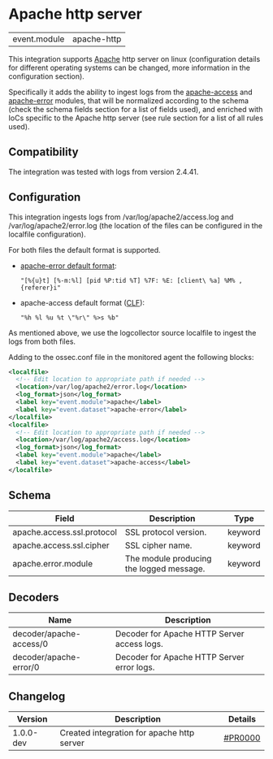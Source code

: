 # Apache http server


|   |   |
|---|---|
| event.module | apache-http |

This integration supports [Apache](https://httpd.apache.org/) http server on linux (configuration details for
different operating systems can be changed, more information in the configuration section).

Specifically it adds the ability to ingest logs from the [apache-access](https://httpd.apache.org/docs/2.4/logs.html#accesslog)
and [apache-error](https://httpd.apache.org/docs/2.4/logs.html#errorlog) modules, that will be
normalized according to the schema (check the schema fields section for a list of fields used), and enriched with IoCs specific to the Apache http server (see rule section for a list of all rules used).


## Compatibility

The integration was tested with logs from version 2.4.41.

## Configuration

This integration ingests logs from /var/log/apache2/access.log and /var/log/apache2/error.log (the location of the files
can be configured in the localfile configuration).

For both files the default format is supported.
  - [apache-error default format](https://httpd.apache.org/docs/2.4/mod/core.html#errorlogformat):
    ```
    "[%{u}t] [%-m:%l] [pid %P:tid %T] %7F: %E: [client\ %a] %M% ,{referer}i"
    ```
  - apache-access default format ([CLF](https://httpd.apache.org/docs/2.4/mod/mod_log_config.html)):
    ```
    "%h %l %u %t \"%r\" %>s %b"
    ```

As mentioned above, we use the logcollector source localfile to ingest the logs from both files.

Adding to the ossec.conf file in the monitored agent the following blocks:
```xml
<localfile>
  <!-- Edit location to appropriate path if needed -->
  <location>/var/log/apache2/error.log</location>
  <log_format>json</log_format>
  <label key="event.module">apache</label>
  <label key="event.dataset">apache-error</label>
</localfile>
<localfile>
  <!-- Edit location to appropriate path if needed -->
  <location>/var/log/apache2/access.log</location>
  <log_format>json</log_format>
  <label key="event.module">apache</label>
  <label key="event.dataset">apache-access</label>
</localfile>
```


## Schema

| Field | Description | Type |
|---|---|---|
| apache.access.ssl.protocol | SSL protocol version. | keyword |
| apache.access.ssl.cipher | SSL cipher name. | keyword |
| apache.error.module | The module producing the logged message. | keyword |
## Decoders

| Name | Description |
|---|---|
| decoder/apache-access/0 | Decoder for Apache HTTP Server access logs. |
| decoder/apache-error/0 | Decoder for Apache HTTP Server error logs. |
## Changelog

| Version | Description | Details |
|---|---|---|
| 1.0.0-dev | Created integration for apache http server | [#PR0000](#) |
